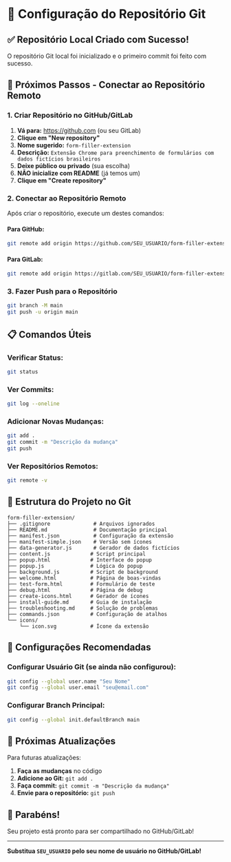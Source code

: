 # 🔗 Configuração do Repositório Git

## ✅ **Repositório Local Criado com Sucesso!**

O repositório Git local foi inicializado e o primeiro commit foi feito com sucesso.

## 🚀 **Próximos Passos - Conectar ao Repositório Remoto**

### **1. Criar Repositório no GitHub/GitLab**

1. **Vá para:** https://github.com (ou seu GitLab)
2. **Clique em "New repository"**
3. **Nome sugerido:** `form-filler-extension`
4. **Descrição:** `Extensão Chrome para preenchimento de formulários com dados fictícios brasileiros`
5. **Deixe público ou privado** (sua escolha)
6. **NÃO inicialize com README** (já temos um)
7. **Clique em "Create repository"**

### **2. Conectar ao Repositório Remoto**

Após criar o repositório, execute um destes comandos:

#### **Para GitHub:**
```bash
git remote add origin https://github.com/SEU_USUARIO/form-filler-extension.git
```

#### **Para GitLab:**
```bash
git remote add origin https://gitlab.com/SEU_USUARIO/form-filler-extension.git
```

### **3. Fazer Push para o Repositório**

```bash
git branch -M main
git push -u origin main
```

## 📋 **Comandos Úteis**

### **Verificar Status:**
```bash
git status
```

### **Ver Commits:**
```bash
git log --oneline
```

### **Adicionar Novas Mudanças:**
```bash
git add .
git commit -m "Descrição da mudança"
git push
```

### **Ver Repositórios Remotos:**
```bash
git remote -v
```

## 🎯 **Estrutura do Projeto no Git**

```
form-filler-extension/
├── .gitignore              # Arquivos ignorados
├── README.md               # Documentação principal
├── manifest.json           # Configuração da extensão
├── manifest-simple.json    # Versão sem ícones
├── data-generator.js       # Gerador de dados fictícios
├── content.js             # Script principal
├── popup.html             # Interface do popup
├── popup.js               # Lógica do popup
├── background.js          # Script de background
├── welcome.html           # Página de boas-vindas
├── test-form.html         # Formulário de teste
├── debug.html             # Página de debug
├── create-icons.html      # Gerador de ícones
├── install-guide.md       # Guia de instalação
├── troubleshooting.md     # Solução de problemas
├── commands.json          # Configuração de atalhos
└── icons/
    └── icon.svg           # Ícone da extensão
```

## 🔧 **Configurações Recomendadas**

### **Configurar Usuário Git (se ainda não configurou):**
```bash
git config --global user.name "Seu Nome"
git config --global user.email "seu@email.com"
```

### **Configurar Branch Principal:**
```bash
git config --global init.defaultBranch main
```

## 📝 **Próximas Atualizações**

Para futuras atualizações:

1. **Faça as mudanças** no código
2. **Adicione ao Git:** `git add .`
3. **Faça commit:** `git commit -m "Descrição da mudança"`
4. **Envie para o repositório:** `git push`

## 🎉 **Parabéns!**

Seu projeto está pronto para ser compartilhado no GitHub/GitLab!

---

**Substitua `SEU_USUARIO` pelo seu nome de usuário no GitHub/GitLab!**

